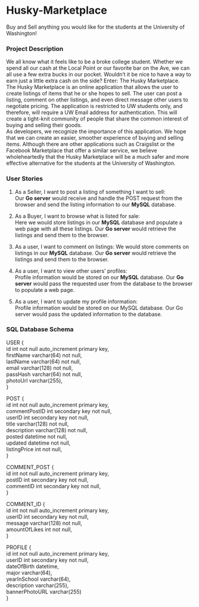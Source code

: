 # Husky-Marketplace
Buy and Sell anything you would like for the students at the University of Washington!


### **Project Description**
We all know what it feels like to be a broke college student. Whether we spend all our cash at the Local Point or our favorite bar on the Ave, we can all use a few extra bucks in our pocket. Wouldn’t it be nice to have a way to earn just a little extra cash on the side? Enter: The Husky Marketplace.  
The Husky Marketplace is an online application that allows the user to create listings of items that he or she hopes to sell. The user can post a listing, comment on other listings, and even direct message other users to negotiate pricing. The application is restricted to UW students only, and therefore, will require a UW Email address for authentication. This will create a tight-knit community of people that share the common interest of buying and selling their goods.   
As developers, we recognize the importance of this application. We hope that we can create an easier, smoother experience of buying and selling items. Although there are other applications such as Craigslist or the Facebook Marketplace that offer a similar service, we believe wholeheartedly that the Husky Marketplace will be a much safer and more effective alternative for the students at the University of Washington.


### **User Stories**
1. As a Seller, I want to post a listing of something I want to sell:  
Our **Go server** would receive and handle the POST request from the browser and send the listing information to our **MySQL** database.

2. As a Buyer, I want to browse what is listed for sale:  
Here we would store listings in our **MySQL** database and populate a web page with all these listings. Our **Go server** would retrieve the listings and send them to the browser.

3. As a user, I want to comment on listings: 
We would store comments on listings in our **MySQL** database. Our **Go server** would retrieve the listings and send them to the browser.

4. As a user, I want to view other users' profiles:  
Profile information would be stored on our **MySQL** database. Our **Go server** would pass the requested user from the database to the browser to populate a web page.

5. As a user, I want to update my profile information:  
Profile information would be stored on our MySQL database. Our Go server would pass the updated information to the database.


### **SQL Database Schema**
USER {  
    id int not null auto_increment primary key,  
    firstName varchar(64) not null,  
    lastName varchar(64) not null,  
    email varchar(128) not null,  
    passHash varchar(64) not null,  
    photoUrl varchar(255),  
}

POST {  
    id int not null auto_increment primary key,  
commentPostID int secondary key not null,  
userID int secondary key not null,  
    title varchar(128) not null,  
    description varchar(128) not null,  
    posted datetime not null,  
    updated datetime not null,  
    listingPrice int not null,  
}  

COMMENT_POST {  
    id int not null auto_increment primary key,   
    postID int secondary key not null,  
    commentID int secondary key not null,  
}  

COMMENT_ID {  
    id int not null auto_increment primary key,  
    userID int secondary key not null,  
    message varchar(128) not null,  
    amountOfLikes int not null,  
}  

PROFILE {  
    id int not null auto_increment primary key,  
    userID int secondary key not null,  
    dateOfBirth datetime,  
    major varchar(64),  
    yearInSchool varchar(64),  
    description varchar(255),  
    bannerPhotoURL varchar(255)  
}  

